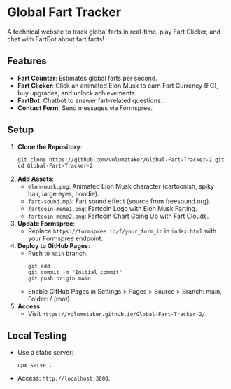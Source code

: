 # Global Fart Tracker

A technical website to track global farts in real-time, play Fart Clicker, and chat with FartBot about fart facts!

## Features
- **Fart Counter**: Estimates global farts per second.
- **Fart Clicker**: Click an animated Elon Musk to earn Fart Currency (FC), buy upgrades, and unlock achievements.
- **FartBot**: Chatbot to answer fart-related questions.
- **Contact Form**: Send messages via Formspree.

## Setup
1. **Clone the Repository**:
   ```
   git clone https://github.com/volumetaker/Global-Fart-Tracker-2.git
   cd Global-Fart-Tracker-2
   ```
2. **Add Assets**:
   - `elon-musk.png`: Animated Elon Musk character (cartoonish, spiky hair, large eyes, hoodie).
   - `fart-sound.mp3`: Fart sound effect (source from freesound.org).
   - `fartcoin-meme1.png`: Fartcoin Logo with Elon Musk Farting.
   - `fartcoin-meme2.png`: Fartcoin Chart Going Up with Fart Clouds.
3. **Update Formspree**:
   - Replace `https://formspree.io/f/your_form_id` in `index.html` with your Formspree endpoint.
4. **Deploy to GitHub Pages**:
   - Push to `main` branch:
     ```
     git add .
     git commit -m "Initial commit"
     git push origin main
     ```
   - Enable GitHub Pages in Settings > Pages > Source > Branch: main, Folder: / (root).
5. **Access**:
   - Visit `https://volumetaker.github.io/Global-Fart-Tracker-2/`.

## Local Testing
- Use a static server:
  ```
  npx serve .
  ```
- Access: `http://localhost:3000`.